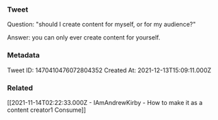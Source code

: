 ### Tweet
Question: "should I create content for myself, or for my audience?"

Answer: you can only ever create content for yourself.

### Metadata
Tweet ID: 1470410476072804352
Created At: 2021-12-13T15:09:11.000Z

### Related
[[2021-11-14T02:22:33.000Z - IAmAndrewKirby - How to make it as a content creator1 Consume]]


